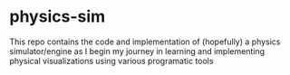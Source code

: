# physics-sim
This repo contains the code and implementation of (hopefully) a physics simulator/engine as I begin my journey in learning and implementing physical visualizations using various programatic tools
